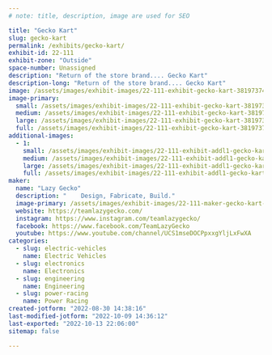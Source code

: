 ```yaml
---
# note: title, description, image are used for SEO

title: "Gecko Kart"
slug: gecko-kart
permalink: /exhibits/gecko-kart/
exhibit-id: 22-111
exhibit-zone: "Outside"
space-number: Unassigned
description: "Return of the store brand.... Gecko Kart"
description-long: "Return of the store brand.... Gecko Kart"
image: /assets/images/exhibit-images/22-111-exhibit-gecko-kart-38197374-1515360545275460-2893009963934810112-n-large.jpg
image-primary: 
  small: /assets/images/exhibit-images/22-111-exhibit-gecko-kart-38197374-1515360545275460-2893009963934810112-n-small.jpg
  medium: /assets/images/exhibit-images/22-111-exhibit-gecko-kart-38197374-1515360545275460-2893009963934810112-n-medium.jpg
  large: /assets/images/exhibit-images/22-111-exhibit-gecko-kart-38197374-1515360545275460-2893009963934810112-n-large.jpg
  full: /assets/images/exhibit-images/22-111-exhibit-gecko-kart-38197374-1515360545275460-2893009963934810112-n-full.jpg
additional-images: 
  - 1:
    small: /assets/images/exhibit-images/22-111-exhibit-addl1-gecko-kart-44932980-10156678711486163-2494914766733049856-o-1-small.jpg
    medium: /assets/images/exhibit-images/22-111-exhibit-addl1-gecko-kart-44932980-10156678711486163-2494914766733049856-o-1-medium.jpg
    large: /assets/images/exhibit-images/22-111-exhibit-addl1-gecko-kart-44932980-10156678711486163-2494914766733049856-o-1-large.jpg
    full: /assets/images/exhibit-images/22-111-exhibit-addl1-gecko-kart-44932980-10156678711486163-2494914766733049856-o-1-full.jpg
maker: 
  name: "Lazy Gecko"
  description: "	Design, Fabricate, Build."
  image-primary: /assets/images/exhibit-images/22-111-maker-gecko-kart-lg-banner-v2sm-medium.png
  website: https://teamlazygecko.com/
  instagram: https://www.instagram.com/teamlazygecko/
  facebook: https://www.facebook.com/TeamLazyGecko
  youtube: https://www.youtube.com/channel/UCS1mseDOCPpxxgYljLxFwXA
categories: 
  - slug: electric-vehicles
    name: Electric Vehicles
  - slug: electronics
    name: Electronics
  - slug: engineering
    name: Engineering
  - slug: power-racing
    name: Power Racing
created-jotform: "2022-08-30 14:38:16"
last-modified-jotform: "2022-10-09 14:36:12"
last-exported: "2022-10-13 22:06:00"
sitemap: false

---
```

